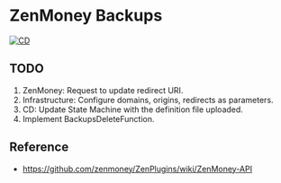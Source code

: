# ZenMoney Backups

[![CD](https://github.com/loginov-rocks/ZenMoney-Backups/actions/workflows/cd.yml/badge.svg)](https://github.com/loginov-rocks/ZenMoney-Backups/actions/workflows/cd.yml)

## TODO

1. ZenMoney: Request to update redirect URI.
2. Infrastructure: Configure domains, origins, redirects as parameters.
3. CD: Update State Machine with the definition file uploaded.
4. Implement BackupsDeleteFunction.

## Reference

* https://github.com/zenmoney/ZenPlugins/wiki/ZenMoney-API
